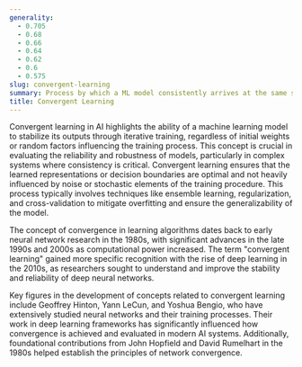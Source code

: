 ```yaml
---
generality:
  - 0.705
  - 0.68
  - 0.66
  - 0.64
  - 0.62
  - 0.6
  - 0.575
slug: convergent-learning
summary: Process by which a ML model consistently arrives at the same solution or prediction given the same input data, despite variations in initial conditions or configurations.
title: Convergent Learning
---
```


Convergent learning in AI highlights the ability of a machine learning model to stabilize its outputs through iterative training, regardless of initial weights or random factors influencing the training process. This concept is crucial in evaluating the reliability and robustness of models, particularly in complex systems where consistency is critical. Convergent learning ensures that the learned representations or decision boundaries are optimal and not heavily influenced by noise or stochastic elements of the training procedure. This process typically involves techniques like ensemble learning, regularization, and cross-validation to mitigate overfitting and ensure the generalizability of the model.

The concept of convergence in learning algorithms dates back to early neural network research in the 1980s, with significant advances in the late 1990s and 2000s as computational power increased. The term "convergent learning" gained more specific recognition with the rise of deep learning in the 2010s, as researchers sought to understand and improve the stability and reliability of deep neural networks.

Key figures in the development of concepts related to convergent learning include Geoffrey Hinton, Yann LeCun, and Yoshua Bengio, who have extensively studied neural networks and their training processes. Their work in deep learning frameworks has significantly influenced how convergence is achieved and evaluated in modern AI systems. Additionally, foundational contributions from John Hopfield and David Rumelhart in the 1980s helped establish the principles of network convergence.
